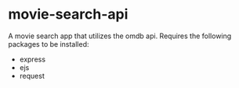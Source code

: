 # movie-search-api
A movie search app that utilizes the omdb api. Requires the following packages to be installed:
- express
- ejs
- request
